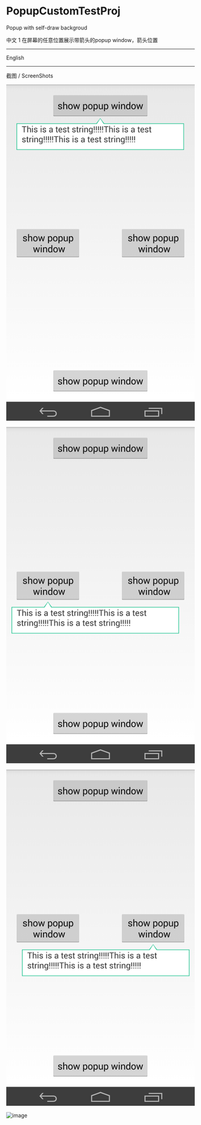 # PopupCustomTestProj
Popup with self-draw backgroud

中文
1 在屏幕的任意位置展示带箭头的popup window，箭头位置

----------------------------------

English

--------------------------------
截图 / ScreenShots

 ![image](https://github.com/cumtping/PopupCustomTestProj/blob/master/screenshots/1.png)
 
 ![image](https://github.com/cumtping/PopupCustomTestProj/blob/master/screenshots/2.png)
 
 ![image](https://github.com/cumtping/PopupCustomTestProj/blob/master/screenshots/3.png)
 
 ![image](https://github.com/cumtping/PopupCustomTestProj/blob/master/screenshots/.png)
